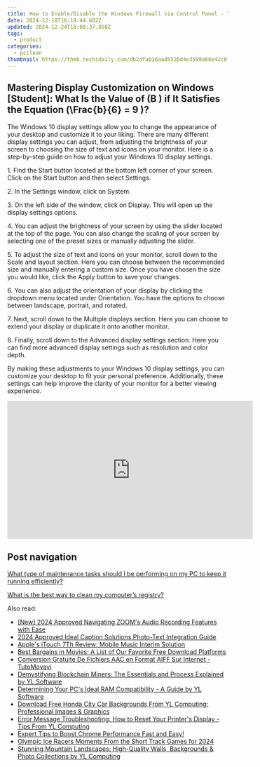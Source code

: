 ```yaml
---
title: How to Enable/Disable the Windows Firewall via Control Panel - Tips by YL Computing
date: 2024-12-18T16:18:44.602Z
updated: 2024-12-24T18:08:37.858Z
tags:
  - product
categories:
  - pcclean
thumbnail: https://thmb.techidaily.com/db2dfa016aad5526d4e3599a68e42c8f3cfa167590fe6f17711d0d491d279f0c.jpg
---
```


## Mastering Display Customization on Windows [Student]: What Is the Value of \(B \) if It Satisfies the Equation \(\Frac{b}{6} = 9 \)?

The Windows 10 display settings allow you to change the appearance of your desktop and customize it to your liking. There are many different display settings you can adjust, from adjusting the brightness of your screen to choosing the size of text and icons on your monitor. Here is a step-by-step guide on how to adjust your Windows 10 display settings. 

1\. Find the Start button located at the bottom left corner of your screen. Click on the Start button and then select Settings.

2\. In the Settings window, click on System.

3\. On the left side of the window, click on Display. This will open up the display settings options. 

4\. You can adjust the brightness of your screen by using the slider located at the top of the page. You can also change the scaling of your screen by selecting one of the preset sizes or manually adjusting the slider.

5\. To adjust the size of text and icons on your monitor, scroll down to the Scale and layout section. Here you can choose between the recommended size and manually entering a custom size. Once you have chosen the size you would like, click the Apply button to save your changes.

6\. You can also adjust the orientation of your display by clicking the dropdown menu located under Orientation. You have the options to choose between landscape, portrait, and rotated.

7\. Next, scroll down to the Multiple displays section. Here you can choose to extend your display or duplicate it onto another monitor.

8\. Finally, scroll down to the Advanced display settings section. Here you can find more advanced display settings such as resolution and color depth. 

By making these adjustments to your Windows 10 display settings, you can customize your desktop to fit your personal preference. Additionally, these settings can help improve the clarity of your monitor for a better viewing experience.

<!-- affiliate ads begin -->
<iframe width="560" height="315" src="https://www.youtube.com/embed/yr0yS_Ywrjs?si=QxzYiX1KmUaExmlo" title="YouTube video player" frameborder="0" allow="accelerometer; autoplay; clipboard-write; encrypted-media; gyroscope; picture-in-picture; web-share" referrerpolicy="strict-origin-when-cross-origin" allowfullscreen></iframe>
<!-- affiliate ads end -->

## Post navigation

[What type of maintenance tasks should I be performing on my PC to keep it running efficiently?](https://tools.techidaily.com/pcclean/products/)

[What is the best way to clean my computer’s registry?](https://tools.techidaily.com/pcclean/products/)

<ins class="adsbygoogle"
     style="display:block"
     data-ad-format="autorelaxed"
     data-ad-client="ca-pub-7571918770474297"
     data-ad-slot="1223367746"></ins>

<ins class="adsbygoogle"
     style="display:block"
     data-ad-client="ca-pub-7571918770474297"
     data-ad-slot="8358498916"
     data-ad-format="auto"
     data-full-width-responsive="true"></ins>

<span class="atpl-alsoreadstyle">Also read:</span>
<div><ul>
<li><a href="https://screen-video-capture.techidaily.com/new-2024-approved-navigating-zooms-audio-recording-features-with-ease/"><u>[New] 2024 Approved Navigating ZOOM's Audio Recording Features with Ease</u></a></li>
<li><a href="https://article-files.techidaily.com/2024-approved-ideal-caption-solutions-photo-text-integration-guide/"><u>2024 Approved Ideal Caption Solutions Photo-Text Integration Guide</u></a></li>
<li><a href="https://buynow-reviews.techidaily.com/apples-itouch-7th-review-mobile-music-interim-solution/"><u>Apple's iTouch 7Th Review: Mobile Music Interim Solution</u></a></li>
<li><a href="https://techno-recovery.techidaily.com/best-bargains-in-movies-a-list-of-our-favorite-free-download-platforms/"><u>Best Bargains in Movies: A List of Our Favorite Free Download Platforms</u></a></li>
<li><a href="https://win-deluxe.techidaily.com/conversion-gratuite-de-fichiers-aac-en-format-aiff-sur-internet-tutomovavi/"><u>Conversion Gratuite De Fichiers AAC en Format AIFF Sur Internet - TutoMovavi</u></a></li>
<li><a href="https://discover-best.techidaily.com/demystifying-blockchain-miners-the-essentials-and-process-explained-by-yl-software/"><u>Demystifying Blockchain Miners: The Essentials and Process Explained by YL Software</u></a></li>
<li><a href="https://discover-best.techidaily.com/determining-your-pcs-ideal-ram-compatibility-a-guide-by-yl-software/"><u>Determining Your PC's Ideal RAM Compatibility - A Guide by YL Software</u></a></li>
<li><a href="https://discover-best.techidaily.com/download-free-honda-city-car-backgrounds-from-yl-computing-professional-images-and-graphics/"><u>Download Free Honda City Car Backgrounds From YL Computing: Professional Images & Graphics</u></a></li>
<li><a href="https://discover-best.techidaily.com/error-message-troubleshooting-how-to-reset-your-printers-display-tips-from-yl-computing/"><u>Error Message Troubleshooting: How to Reset Your Printer's Display - Tips From YL Computing</u></a></li>
<li><a href="https://win-solutions.techidaily.com/expert-tips-to-boost-chrome-performance-fast-and-easy/"><u>Expert Tips to Boost Chrome Performance Fast and Easy!</u></a></li>
<li><a href="https://article-knowledge.techidaily.com/olympic-ice-racers-moments-from-the-short-track-games-for-2024/"><u>Olympic Ice Racers Moments From the Short Track Games for 2024</u></a></li>
<li><a href="https://discover-best.techidaily.com/stunning-mountain-landscapes-high-quality-walls-backgrounds-and-photo-collections-by-yl-computing/"><u>Stunning Mountain Landscapes: High-Quality Walls, Backgrounds & Photo Collections by YL Computing</u></a></li>
</ul></div>

